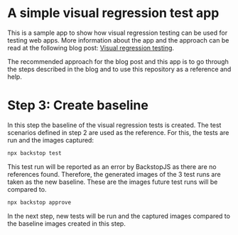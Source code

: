 # A simple visual regression test app

This is a sample app to show how visual regression testing can be used for testing web apps. More information about the app and the approach can be read at the following blog post: [Visual regression testing](https://www.itsfullofstars.de).

The recommended approach for the blog post and this app is to go through the steps described in the blog and to use this repository as a reference and help.

# Step 3: Create baseline

In this step the baseline of the visual regression tests is created. The test scenarios defined in step 2 are used as the reference. For this, the tests are run and the images captured:

```sh
npx backstop test
```

This test run will be reported as an error by BackstopJS as there are no references found. Therefore, the generated images of the 3 test runs are taken as the new baseline. These are the images future test runs will be compared to.

```sh
npx backstop approve
```

In the next step, new tests will be run and the captured images compared to the baseline images created in this step.